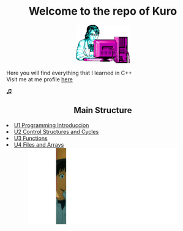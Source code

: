 
<div align ="center">
<h1>  Welcome to the repo of Kuro </h1>
</div>

  <div align ="CENTER">
  <img  height="100" src="Imagenes/retro.png"/>
  </div>

Here you will find everything that I learned in C++ <br>
Visit me at me profile [here](https://github.com/UP210630)

[♫](https://www.youtube.com/watch?v=k_TbOH8iE4U)

<div align ="center">
<h2>Main Structure</h2>
</div>

<o>
    <li><a href="https://github.com/UP210630/UP210630_CPP/tree/main/Programation/U1 Programming Introduccion">  U1 Programming Introduccion</a></li>
    <li><a href="https://github.com/UP210630/UP210630_CPP/tree/main/Programation/U2 Control Structures and Cycles">  U2 Control Structures and Cycles</a></li>
    <li><a href="https://github.com/UP210630/UP210630_CPP/tree/main/Programation/U3 Functions">  U3 Functions</a></li>
    <li><a href="https://github.com/UP210630/UP210630_CPP/tree/main/Programation/U4 Files and Arrays">  U4 Files and Arrays</a></li>

<div align ="CENTER">
<img alt="eva" height="200" src="\Imagenes\PositiveWhisperedAmethystgemclam-max-1mb.gif"/>
</div>   


